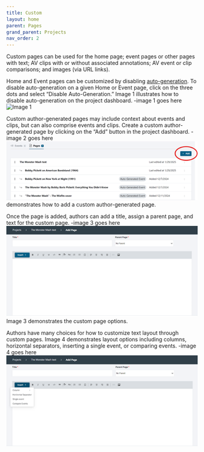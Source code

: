 ```yaml
---
title: Custom
layout: home
parent: Pages
grand_parent: Projects
nav_order: 2
---
```


Custom pages can be used for the home page; event pages or other pages with text; AV clips with or without associated annotations; AV event or clip comparisons; and images (via URL links).

Home and Event pages can be customized by disabling [auto-generation](https://avannotate.github.io/documentation/pages/auto/). To disable auto-generation on a given Home or Event page, click on the three dots and select “Disable Auto-Generation.” Image 1 illustrates how to disable auto-generation on the project dashboard.
-image 1 goes here
![Image 1](pages/assets/customimage1.png)

Custom author-generated pages may include context about events and clips, but can also comprise events and clips. Create a custom author-generated page by clicking on the “Add” button in the project dashboard. 
-image 2 goes here 
![Image 2](assets/customimage2.png) demonstrates how to add a custom author-generated page.

Once the page is added, authors can add a title, assign a parent page, and text for the custom page. 
-image 3 goes here
![Image 3](assets/customimage3.png) Image 3 demonstrates the custom page options.

Authors have many choices for how to customize text layout through custom pages. Image 4 demonstrates layout options including columns, horizontal separators, inserting a single event, or comparing events.
-image 4 goes here
![Image 4](assets/customimage4.png)








